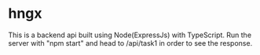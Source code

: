 # hngx
This is a backend api built using Node(ExpressJs) with TypeScript.
Run the server with "npm start" and head to <url>/api/task1 in order to see the response.
